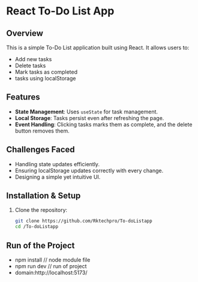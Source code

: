 # React To-Do List App

## Overview
This is a simple To-Do List application built using React. It allows users to:
- Add new tasks
- Delete tasks
- Mark tasks as completed
- tasks using localStorage

## Features
- **State Management**: Uses `useState` for task management.
- **Local Storage**: Tasks persist even after refreshing the page.
- **Event Handling**: Clicking tasks marks them as complete, and the delete button removes them.

## Challenges Faced
- Handling state updates efficiently.
- Ensuring localStorage updates correctly with every change.
- Designing a simple yet intuitive UI.

## Installation & Setup
1. Clone the repository:
   ```sh
   git clone https://github.com/Rktechpro/To-doListapp
   cd /To-doListapp
## Run of the Project
 - npm install // node module file 
 - npm run dev // run of project
 - domain:http://localhost:5173/

